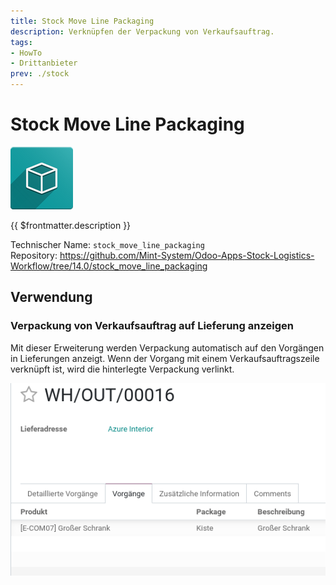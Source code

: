 ```yaml
---
title: Stock Move Line Packaging
description: Verknüpfen der Verpackung von Verkaufsauftrag.
tags:
- HowTo
- Drittanbieter
prev: ./stock
---
```

# Stock Move Line Packaging
![icon_oms_box](attachments/icon_oms_box.png)

{{ $frontmatter.description }}

Technischer Name: `stock_move_line_packaging`\
Repository: <https://github.com/Mint-System/Odoo-Apps-Stock-Logistics-Workflow/tree/14.0/stock_move_line_packaging>

## Verwendung

### Verpackung von Verkaufsauftrag auf Lieferung anzeigen

Mit dieser Erweiterung werden Verpackung automatisch auf den Vorgängen in Lieferungen anzeigt. Wenn der Vorgang mit einem Verkaufsauftragszeile verknüpft ist, wird die hinterlegte Verpackung verlinkt.

![](attachments/Stock%20Move%20Line%20Packaging.png)